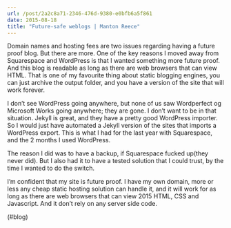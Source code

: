 ```yaml
---
url: /post/2a2c8a71-2346-476d-9380-e0bfb6a5f861
date: 2015-08-18
title: "Future-safe weblogs | Manton Reece"
---
```


Domain names and hosting fees are two issues regarding having a future proof blog. But there are more. One of the key reasons I moved away from Squarespace and WordPress is that I wanted something more future proof. And this blog is readable as long as there are web browsers that can view HTML. That is one of my favourite thing about static blogging engines, you can just archive the output folder, and you have a version of the site that will work forever.



I don&#8217;t see WordPress going anywhere, but none of us saw Wordperfect og Microsoft Works going anywhere; they are gone. I don&#8217;t want to be in that situation. Jekyll is great, and they have a pretty good WordPress importer. So I would just have automated a Jekyll version of the sites that imports a WordPress export. This is what I had for the last year with Squarespace, and the 2 months I used WordPress.



The reason I did was to have a backup, if Squarespace fucked up(they never did). But I also had it to have a tested solution that I could trust, by the time I wanted to do the switch.



I&#8217;m confident that my site is future proof. I have my own domain, more or less any cheap static hosting solution can handle it, and it will work for as long as there are web browsers that can view 2015 HTML, CSS and Javascript. And it don&#8217;t rely on any server side code.



(#blog)